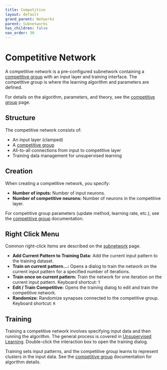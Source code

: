 ```yaml
---
title: Competitive
layout: default
grand_parent: Networks
parent: Subnetworks
has_children: false
nav_order: 30
---
```


# Competitive Network

A competitive network is a pre-configured subnetwork containing a [competitive group](../neurongroups/competitive) with an input layer and training interface. The competitive group is where the learning algorithm and parameters are defined.

For details on the algorithm, parameters, and theory, see the [competitive group](../neurongroups/competitive) page.

## Structure

The competitive network consists of:
- An input layer (clamped)
- A [competitive group](../neurongroups/competitive) 
- All-to-all connections from input to competitive layer
- Training data management for unsupervised learning

## Creation

When creating a competitive network, you specify:

- **Number of inputs:** Number of input neurons.
- **Number of competitive neurons:** Number of neurons in the competitive layer.

For competitive group parameters (update method, learning rate, etc.), see the [competitive group](../neurongroups/competitive#parameters) documentation.

## Right Click Menu

Common right-click items are described on the [subnetwork](.) page.

- **Add Current Pattern to Training Data:** Add the current input pattern to the training dataset.
- **Train on current pattern...:** Opens a dialog to train the network on the current input pattern for a specified number of iterations.
- **Train once on current pattern:** Train the network for one iteration on the current input pattern. Keyboard shortcut: `T`
- **Edit / Train Competitive:** Opens the training dialog to edit and train the competitive network.
- **Randomize:** Randomize synapses connected to the competitive group. Keyboard shortcut: `R`

## Training

Training a competitive network involves specifying input data and then running the algorithm. The general process is covered in [Unsupervised Learning](../learning/unsupervisedLearning). Double-click the interaction box to open the training dialog.

Training sets input patterns, and the competitive group learns to represent clusters in the input data. See the [competitive group](../neurongroups/competitive#algorithm) documentation for algorithm details.

